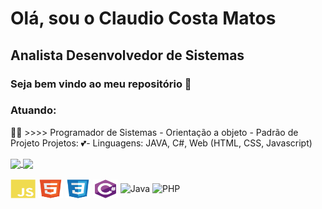 # Olá, sou o Claudio Costa Matos
## Analista Desenvolvedor de Sistemas
### Seja bem vindo ao meu repositório 👋

### Atuando:

🧑‍🎓 >>>> Programador de Sistemas
           - Orientação a objeto
           - Padrão de Projeto
            Projetos: 
💕- Linguagens: 
    JAVA, C#, Web (HTML, CSS, Javascript)
<div>
<a href="https://github.com/Claudiocm">
  <img height="180em" align="center" src="https://github-readme-stats.vercel.app/api/?username=Claudiocm&theme=solarized-dark&layout=compact&show_icons=true&include_all_commits=true&repo=github-readme-stats" />
</a>
<a href="https://github.com/Claudiocm">
  <img height="180em" align="center" src="https://github-readme-stats.vercel.app/api/top-langs/?username=Claudiocm&layout=compact&theme=solarized-dark&langs_count=16&repo=Claudiocm" />
</a>
</div>
<div style="display: inline_block"><br>
  <img align="center" alt="JS" height="30" width="40" src="https://raw.githubusercontent.com/devicons/devicon/master/icons/javascript/javascript-plain.svg">
  <img align="center" alt="HTML" height="30" width="40" src="https://raw.githubusercontent.com/devicons/devicon/master/icons/html5/html5-original.svg">
  <img align="center" alt="CSS" height="30" width="40" src="https://raw.githubusercontent.com/devicons/devicon/master/icons/css3/css3-original.svg">
  <img align="center" alt="Csharp" height="30" width="40" src="https://raw.githubusercontent.com/devicons/devicon/master/icons/csharp/csharp-original.svg">
  <img align="center" alt="Java" src="https://img.shields.io/badge/Java-ED8B00?style=for-the-badge&logo=java&logoColor=white">
  <img align="center" alt="PHP" src="https://img.shields.io/badge/PHP-777BB4?style=for-the-badge&logo=php&logoColor=white">
</div>
